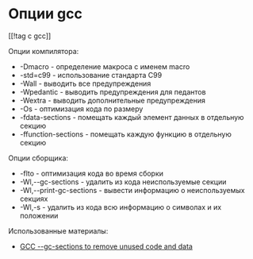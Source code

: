 Опции gcc
=========

[[!tag c gcc]]

Опции компилятора:

* -Dmacro - определение макроса с именем macro
* -std=c99 - использование стандарта C99
* -Wall - выводить все предупреждения
* -Wpedantic - выводить предупреждения для педантов
* -Wextra - выводить дополнительные предупреждения
* -Os - оптимизация кода по размеру
* -fdata-sections - помещать каждый элемент данных в отдельную секцию
* -ffunction-sections - помещать каждую функцию в отдельную секцию

Опции сборщика:

* -flto - оптимизация кода во время сборки
* -Wl,--gc-sections - удалить из кода неиспользуемые секции
* -Wl,--print-gc-sections - вывести информацию о неиспользуемых секциях
* -Wl,-s - удалить из кода всю информацию о символах и их положении

Использованные материалы:

* [GCC --gc-sections to remove unused code and data](https://rajanvaja.wordpress.com/2017/06/09/gcc-gc-sections-to-remove-unused-code-and-data/)
